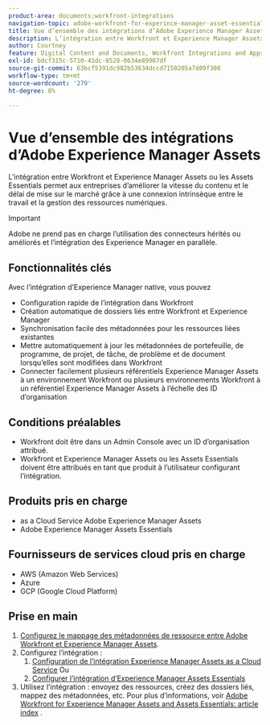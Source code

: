 ```yaml
---
product-area: documents;workfront-integrations
navigation-topic: adobe-workfront-for-experince-manager-asset-essentials
title: Vue d’ensemble des intégrations d’Adobe Experience Manager Assets
description: L’intégration entre Workfront et Experience Manager Assets ou les Assets Essentials permet aux entreprises d’améliorer la vitesse du contenu et le délai de mise sur le marché grâce à une connexion intrinsèque entre le travail et la gestion des ressources numériques.
author: Courtney
feature: Digital Content and Documents, Workfront Integrations and Apps
exl-id: bdcf315c-5710-41dc-8528-0634e89907df
source-git-commit: 63bcf5391dc982b53634dccd7150205a7d09f308
workflow-type: tm+mt
source-wordcount: '279'
ht-degree: 8%

---
```


# Vue d’ensemble des intégrations d’Adobe Experience Manager Assets

<!-- Audited: 12/2023 -->

L’intégration entre Workfront et Experience Manager Assets ou les Assets Essentials permet aux entreprises d’améliorer la vitesse du contenu et le délai de mise sur le marché grâce à une connexion intrinsèque entre le travail et la gestion des ressources numériques.

>[!IMPORTANT]
>
>Adobe ne prend pas en charge l’utilisation des connecteurs hérités ou améliorés et l’intégration des Experience Manager en parallèle.

## Fonctionnalités clés

Avec l’intégration d’Experience Manager native, vous pouvez

* Configuration rapide de l’intégration dans Workfront
* Création automatique de dossiers liés entre Workfront et Experience Manager
* Synchronisation facile des métadonnées pour les ressources liées existantes
* Mettre automatiquement à jour les métadonnées de portefeuille, de programme, de projet, de tâche, de problème et de document lorsqu’elles sont modifiées dans Workfront
* Connecter facilement plusieurs référentiels Experience Manager Assets à un environnement Workfront ou plusieurs environnements Workfront à un référentiel Experience Manager Assets à l’échelle des ID d’organisation


## Conditions préalables

* Workfront doit être dans un Admin Console avec un ID d’organisation attribué.
* Workfront et Experience Manager Assets ou les Assets Essentials doivent être attribués en tant que produit à l’utilisateur configurant l’intégration.


## Produits pris en charge

* as a Cloud Service Adobe Experience Manager Assets
* Adobe Experience Manager Assets Essentials

## Fournisseurs de services cloud pris en charge

* AWS (Amazon Web Services)
* Azure
* GCP (Google Cloud Platform)


## Prise en main

1. [Configurez le mappage des métadonnées de ressource entre Adobe Workfront et Experience Manager Assets](https://experienceleague.adobe.com/docs/experience-manager-cloud-service/content/assets/integrations/configure-asset-metadata-mapping.html?lang=fr).
1. Configurez l’intégration :
   1. [Configuration de l’intégration Experience Manager Assets as a Cloud Service](/help/quicksilver/administration-and-setup/configure-integrations/configure-aacs-integration.md)
Ou
   1. [Configurer l’intégration d’Experience Manager Assets Essentials](/help/quicksilver/documents/adobe-workfront-for-experience-manager-assets-essentials/setup-asset-essentials.md)
1. Utilisez l’intégration : envoyez des ressources, créez des dossiers liés, mappez des métadonnées, etc. Pour plus d’informations, voir [Adobe Workfront for Experience Manager Assets and Assets Essentials: article index](/help/quicksilver/documents/adobe-workfront-for-experience-manager-assets-essentials/workfront-for-aem-asset-essentials.md) .
